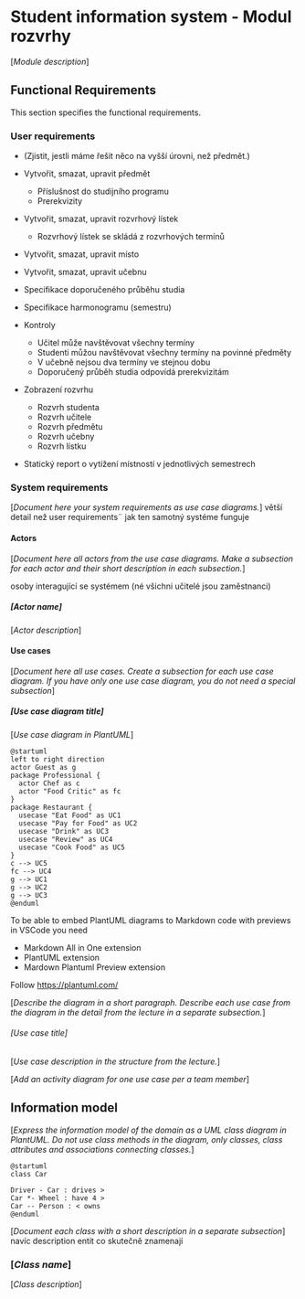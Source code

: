 # Student information system - Modul rozvrhy

[*Module description*]

## Functional Requirements

This section specifies the functional requirements.

### User requirements

- (Zjistit, jestli máme řešit něco na vyšší úrovni, než předmět.)
- Vytvořit, smazat, upravit předmět
  - Příslušnost do studijního programu
  - Prerekvizity
- Vytvořit, smazat, upravit rozvrhový lístek
  - Rozvrhový lístek se skládá z rozvrhových termínů

- Vytvořit, smazat, upravit místo
- Vytvořit, smazat, upravit učebnu

- Specifikace doporučeného průběhu studia

- Specifikace harmonogramu (semestru)

- Kontroly
  - Učitel může navštěvovat všechny termíny
  - Studenti můžou navštěvovat všechny termíny na povinné předměty
  - V učebně nejsou dva termíny ve stejnou dobu
  - Doporučený průběh studia odpovídá prerekvizitám

- Zobrazení rozvrhu
  - Rozvrh studenta
  - Rozvrh učitele
  - Rozvrh předmětu
  - Rozvrh učebny
  - Rozvrh lístku

- Statický report o vytížení místností v jednotlivých semestrech

### System requirements

[*Document here your system requirements as use case diagrams.*]
větší detail než user requirements¨
jak ten samotný systéme funguje 


#### Actors

[*Document here all actors from the use case diagrams. Make a subsection for each actor and their short description in each subsection.*]

osoby interagující se systémem 
(né všichni učitelé jsou zaměstnanci)


##### [*Actor name*]

[*Actor description*]

#### Use cases

[*Document here all use cases. Create a subsection for each use case diagram. If you have only one use case diagram, you do not need a special subsection*]

##### [*Use case diagram title*]

[*Use case diagram in PlantUML*]

```plantuml
@startuml
left to right direction
actor Guest as g
package Professional {
  actor Chef as c
  actor "Food Critic" as fc
}
package Restaurant {
  usecase "Eat Food" as UC1
  usecase "Pay for Food" as UC2
  usecase "Drink" as UC3
  usecase "Review" as UC4
  usecase "Cook Food" as UC5
}
c --> UC5
fc --> UC4
g --> UC1
g --> UC2
g --> UC3
@enduml
```

To be able to embed PlantUML diagrams to Markdown code with previews in VSCode you need
* Markdown All in One extension
* PlantUML extension
* Mardown Plantuml Preview extension

Follow https://plantuml.com/

[*Describe the diagram in a short paragraph. Describe each use case from the diagram in the detail from the lecture in a separate subsection.*]

###### [*Use case title*]

[*Use case description in the structure from the lecture.*]

[*Add an activity diagram for one use case per a team member*]

## Information model

[*Express the information model of the domain as a UML class diagram in PlantUML. Do not use class methods in the diagram, only classes, class attributes and associations connecting classes.*]

```plantuml
@startuml
class Car

Driver - Car : drives >
Car *- Wheel : have 4 >
Car -- Person : < owns
@enduml
```

[*Document each class with a short description in a separate subsection*]
navíc description entit co skutečně znamenají
### [*Class name*]

[*Class description*]

